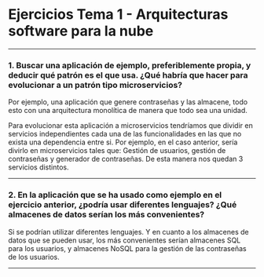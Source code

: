 # Ejercicios Tema 1 - Arquitecturas software para la nube
---

### 1. Buscar una aplicación de ejemplo, preferiblemente propia, y deducir qué patrón es el que usa. ¿Qué habría que hacer para evolucionar a un patrón tipo microservicios?

Por ejemplo, una aplicación que genere contraseñas y las almacene, todo esto con una arquitectura monolítica de manera que todo sea una unidad.

Para evolucionar esta aplicación a microservicios tendríamos que dividir en servicios independientes cada una de las funcionalidades en las que no exista una dependencia entre si. Por ejemplo, en el caso anterior, sería divirlo en microservicios tales que: Gestión de usuarios, gestión de contraseñas y generador de contraseñas. De esta manera nos quedan 3 servicios distintos.

---

### 2. En la aplicación que se ha usado como ejemplo en el ejercicio anterior, ¿podría usar diferentes lenguajes? ¿Qué almacenes de datos serían los más convenientes?

Si se podrían utilizar diferentes lenguajes. Y en cuanto a los almacenes de datos que se pueden usar, los más convenientes serían almacenes SQL para los usuarios, y almacenes NoSQL para la gestión de las contraseñas de los usuarios.

---
